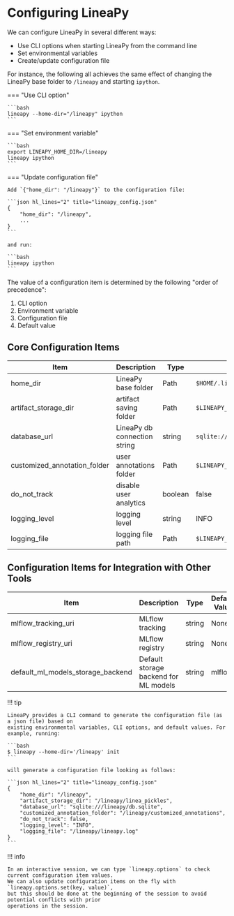 # Configuring LineaPy

We can configure LineaPy in several different ways:

- Use CLI options when starting LineaPy from the command line
- Set environmental variables
- Create/update configuration file

For instance, the following all achieves the same effect of changing the LineaPy base folder to `/lineapy` and starting `ipython`.

=== "Use CLI option"

    ```bash
    lineapy --home-dir="/lineapy" ipython
    ```

=== "Set environment variable"

    ```bash
    export LINEAPY_HOME_DIR=/lineapy
    lineapy ipython
    ```

=== "Update configuration file"

    Add `{"home_dir": "/lineapy"}` to the configuration file:

    ```json hl_lines="2" title="lineapy_config.json"
    {
        "home_dir": "/lineapy",
        ...
    }
    ```

    and run:

    ```bash
    lineapy ipython
    ```

The value of a configuration item is determined by the following "order of precedence":

1. CLI option
2. Environment variable
3. Configuration file
4. Default value

## Core Configuration Items

| Item                                | Description                           | Type    | Default Value                              | Environment Variable                            |
| ----------------------------------- | ------------------------------------- | ------- | ------------------------------------------ | ----------------------------------------------- |
| home_dir                            | LineaPy base folder                   | Path    | `$HOME/.lineapy`                           | `LINEAPY_HOME_DIR`                              |
| artifact_storage_dir                | artifact saving folder                | Path    | `$LINEAPY_HOME_DIR/linea_pickles`          | `LINEAPY_ARTIFACT_STORAGE_DIR`                  |
| database_url                        | LineaPy db connection string          | string  | `sqlite:///$LINEAPY_HOME_DIR/db.sqlite`    | `LINEAPY_DATABASE_URL`                          |
| customized_annotation_folder        | user annotations folder               | Path    | `$LINEAPY_HOME_DIR/customized_annotations` | `LINEAPY_CUSTOMIZED_ANNOTATION_FOLDER`          |
| do_not_track                        | disable user analytics                | boolean | false                                      | `LINEAPY_DO_NOT_TRACK`                          |
| logging_level                       | logging level                         | string  | INFO                                       | `LINEAPY_LOGGING_LEVEL`                         |
| logging_file                        | logging file path                     | Path    | `$LINEAPY_HOME_DIR/lineapy.log`            | `LINEAPY_LOGGING_FILE`                          |

## Configuration Items for Integration with Other Tools

| Item                                | Description                           | Type    | Default Value                              | Environment Variable                            |
| ----------------------------------- | ------------------------------------- | ------- | ------------------------------------------ | ----------------------------------------------- |
| mlflow_tracking_uri                 | MLflow tracking                       | string  | None                                       | `LINEAPY_MLFLOW_TRACKING_URI`                   |
| mlflow_registry_uri                 | MLflow registry                       | string  | None                                       | `LINEAPY_MLFLOW_REGISTRY_URI`                   |
| default_ml_models_storage_backend   | Default storage backend for ML models | string  | mlflow                                     | `LINEAPY_DEFAULT_ML_MODELS_STORAGE_BACKEND`     |

!!! tip

    LineaPy provides a CLI command to generate the configuration file (as a json file) based on
    existing environmental variables, CLI options, and default values. For example, running:

    ```bash
    $ lineapy --home-dir='/lineapy' init 
    ```

    will generate a configuration file looking as follows:

    ```json hl_lines="2" title="lineapy_config.json"
    {
        "home_dir": "/lineapy",
        "artifact_storage_dir": "/lineapy/linea_pickles",
        "database_url": "sqlite:///lineapy/db.sqlite",
        "customized_annotation_folder": "/lineapy/customized_annotations",
        "do_not_track": false,
        "logging_level": "INFO",
        "logging_file": "/lineapy/lineapy.log"
    }
    ```

!!! info

    In an interactive session, we can type `lineapy.options` to check current configuration item values.
    We can also update configuration items on the fly with `lineapy.options.set(key, value)`,
    but this should be done at the beginning of the session to avoid potential conflicts with prior
    operations in the session.
